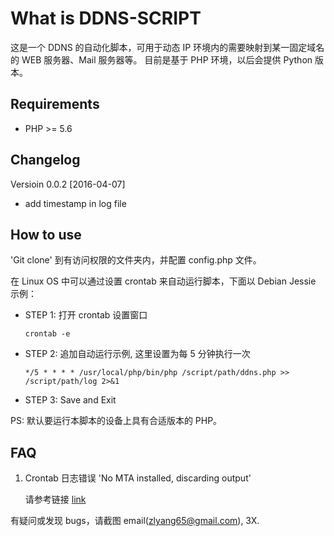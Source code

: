 # What is DDNS-SCRIPT

这是一个 DDNS 的自动化脚本，可用于动态 IP 环境内的需要映射到某一固定域名的 WEB 服务器、Mail 服务器等。
目前是基于 PHP 环境，以后会提供 Python 版本。

## Requirements

* PHP >= 5.6

## Changelog

Versioin 0.0.2 [2016-04-07]

* add timestamp in log file

## How to use

'Git clone' 到有访问权限的文件夹内，并配置 config.php 文件。

在 Linux OS 中可以通过设置 crontab 来自动运行脚本，下面以 Debian Jessie 示例：

* STEP 1: 打开 crontab 设置窗口

    ```
    crontab -e
    ```

* STEP 2: 追加自动运行示例, 这里设置为每 5 分钟执行一次

    ```
    */5 * * * * /usr/local/php/bin/php /script/path/ddns.php >> /script/path/log 2>&1
    ```

* STEP 3: Save and Exit

PS: 默认要运行本脚本的设备上具有合适版本的 PHP。

## FAQ

1. Crontab 日志错误 'No MTA installed, discarding output'

    请参考链接 [link](http://askubuntu.com/questions/222512/cron-info-no-mta-installed-discarding-output-error-in-the-syslog)

有疑问或发现 bugs，请截图 email(zlyang65@gmail.com), 3X.